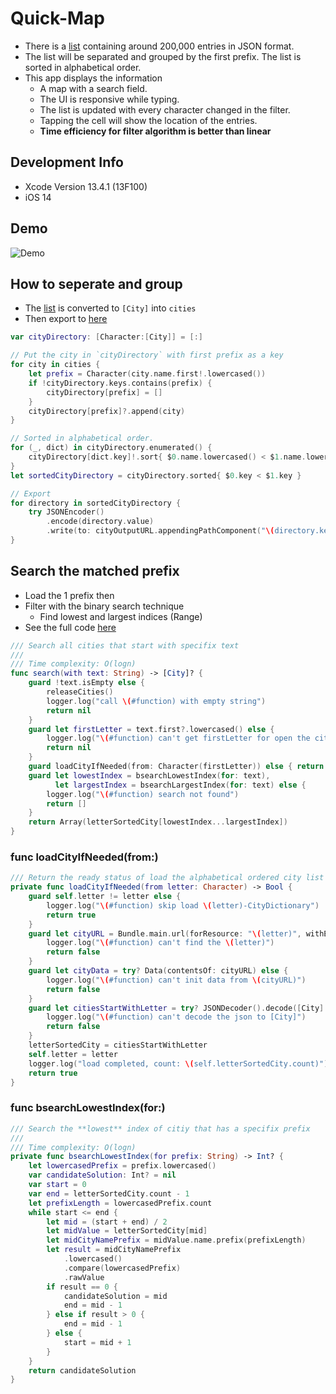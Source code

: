 # Quick-Map

- There is a [list](unsorted_cities.json) containing around 200,000 entries in JSON format.
- The list will be separated and grouped by the first prefix. The list is sorted in alphabetical order.
- This app displays the information
  - A map with a search field.
  - The UI is responsive while typing.
  - The list is updated with every character changed in the filter.
  - Tapping the cell will show the location of the entries.
  - **Time efficiency for filter algorithm is better than linear**

## Development Info

- Xcode Version 13.4.1 (13F100)
- iOS 14

## Demo

![Demo](demo.gif)

## How to seperate and group

- The [list](unsorted_cities.json) is converted to `[City]` into `cities`
- Then export to [here](Shared/City/City%201-Prefix%20Hierarchy)

```swift
var cityDirectory: [Character:[City]] = [:]

// Put the city in `cityDirectory` with first prefix as a key
for city in cities {
    let prefix = Character(city.name.first!.lowercased())
    if !cityDirectory.keys.contains(prefix) {
        cityDirectory[prefix] = []
    }
    cityDirectory[prefix]?.append(city)
}

// Sorted in alphabetical order.
for (_, dict) in cityDirectory.enumerated() {
    cityDirectory[dict.key]!.sort{ $0.name.lowercased() < $1.name.lowercased() }
}
let sortedCityDirectory = cityDirectory.sorted{ $0.key < $1.key }

// Export
for directory in sortedCityDirectory {
    try JSONEncoder()
        .encode(directory.value)
        .write(to: cityOutputURL.appendingPathComponent("\(directory.key).json"))
}
```

## Search the matched prefix

- Load the 1 prefix then
- Filter with the binary search technique
  - Find lowest and largest indices (Range)
- See the full code [here](Shared/City/CitySession.swift)

```swift
/// Search all cities that start with specifix text
///
/// Time complexity: O(logn)
func search(with text: String) -> [City]? {
    guard !text.isEmpty else {
        releaseCities()
        logger.log("call \(#function) with empty string")
        return nil
    }
    guard let firstLetter = text.first?.lowercased() else {
        logger.log("\(#function) can't get firstLetter for open the city's 1-prefix hierarchy")
        return nil
    }
    guard loadCityIfNeeded(from: Character(firstLetter)) else { return nil }
    guard let lowestIndex = bsearchLowestIndex(for: text),
          let largestIndex = bsearchLargestIndex(for: text) else {
        logger.log("\(#function) search not found")
        return []
    }
    return Array(letterSortedCity[lowestIndex...largestIndex])
}
```

### func loadCityIfNeeded(from:)

```swift
/// Return the ready status of load the alphabetical ordered city list from file (1-prefix hierarchy) if needed
private func loadCityIfNeeded(from letter: Character) -> Bool {
    guard self.letter != letter else {
        logger.log("\(#function) skip load \(letter)-CityDictionary")
        return true
    }
    guard let cityURL = Bundle.main.url(forResource: "\(letter)", withExtension: "json") else {
        logger.log("\(#function) can't find the \(letter)")
        return false
    }
    guard let cityData = try? Data(contentsOf: cityURL) else {
        logger.log("\(#function) can't init data from \(cityURL)")
        return false
    }
    guard let citiesStartWithLetter = try? JSONDecoder().decode([City].self, from: cityData) else {
        logger.log("\(#function) can't decode the json to [City]")
        return false
    }
    letterSortedCity = citiesStartWithLetter
    self.letter = letter
    logger.log("load completed, count: \(self.letterSortedCity.count)")
    return true
}
```

### func bsearchLowestIndex(for:)

```swift
/// Search the **lowest** index of citiy that has a specifix prefix
///
/// Time complexity: O(logn)
private func bsearchLowestIndex(for prefix: String) -> Int? {
    let lowercasedPrefix = prefix.lowercased()
    var candidateSolution: Int? = nil
    var start = 0
    var end = letterSortedCity.count - 1
    let prefixLength = lowercasedPrefix.count
    while start <= end {
        let mid = (start + end) / 2
        let midValue = letterSortedCity[mid]
        let midCityNamePrefix = midValue.name.prefix(prefixLength)
        let result = midCityNamePrefix
            .lowercased()
            .compare(lowercasedPrefix)
            .rawValue
        if result == 0 {
            candidateSolution = mid
            end = mid - 1
        } else if result > 0 {
            end = mid - 1
        } else {
            start = mid + 1
        }
    }
    return candidateSolution
}
```
